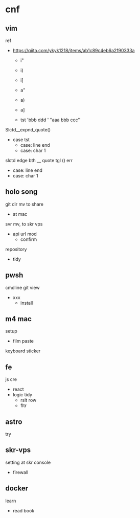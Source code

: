 
# cnf


## vim

ref
- https://qiita.com/ykyk1218/items/ab1c89c4eb6a2f90333a
  - i"
  - i)
  - i]
  - a"
  - a)
  - a]

  - tst
      'bbb  ddd '
      "aaa bbb ccc"


Slctd__expnd_quote()
- case tst
  - case: line end
  - case: char 1


slctd edge bth __ quote tgl () err
- case: line end
- case: char 1


## holo song

git dir mv to share
- at mac


svr mv, to skr vps
- api url mod
  - confirm


repository
- tidy


## pwsh

cmdline git view
- xxx
  - install


## m4 mac

setup
- film paste

keyboard sticker


## fe

js cre
- react
- logic tidy
  - rslt row
  - fltr


## astro

try


## skr-vps

setting at skr console
- firewall


## docker

learn
- read book



